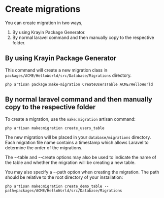 # Create migrations

You can create migration in two ways,

1. By using Krayin Package Generator.
2. By normal laravel command and then manually copy to the respective folder.

## By using Krayin Package Generator

This command will create a new migration class in `packages/ACME/HelloWorld/src/Database/Migrations` directory.

`php artisan package:make-migration CreateUsersTable ACME/HelloWorld`

## By normal laravel command and then manually copy to the respective folder

To create a migration, use the `make:migration` artisan command:

`php artisan make:migration create_users_table`

The new migration will be placed in your `database/migrations` directory. Each migration file name contains a timestamp which allows Laravel to determine the order of the migrations.

The --table and --create options may also be used to indicate the name of the table and whether the migration will be creating a new table.

You may also specify a --path option when creating the migration. The path should be relative to the root directory of your installation:

`php artisan make:migration create_demo_table --path=packages/ACME/HelloWorld/src/Database/Migrations`
